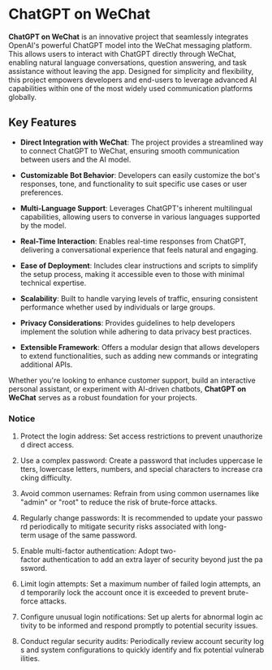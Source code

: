 # ChatGPT on WeChat

**ChatGPT on WeChat** is an innovative project that seamlessly integrates OpenAI's powerful ChatGPT model into the WeChat messaging platform. This allows users to interact with ChatGPT directly through WeChat, enabling natural language conversations, question answering, and task assistance without leaving the app. Designed for simplicity and flexibility, this project empowers developers and end-users to leverage advanced AI capabilities within one of the most widely used communication platforms globally.

## Key Features

- **Direct Integration with WeChat**: The project provides a streamlined way to connect ChatGPT to WeChat, ensuring smooth communication between users and the AI model.
  
- **Customizable Bot Behavior**: Developers can easily customize the bot's responses, tone, and functionality to suit specific use cases or user preferences.

- **Multi-Language Support**: Leverages ChatGPT's inherent multilingual capabilities, allowing users to converse in various languages supported by the model.

- **Real-Time Interaction**: Enables real-time responses from ChatGPT, delivering a conversational experience that feels natural and engaging.

- **Ease of Deployment**: Includes clear instructions and scripts to simplify the setup process, making it accessible even to those with minimal technical expertise.

- **Scalability**: Built to handle varying levels of traffic, ensuring consistent performance whether used by individuals or large groups.

- **Privacy Considerations**: Provides guidelines to help developers implement the solution while adhering to data privacy best practices.

- **Extensible Framework**: Offers a modular design that allows developers to extend functionalities, such as adding new commands or integrating additional APIs.

Whether you're looking to enhance customer support, build an interactive personal assistant, or experiment with AI-driven chatbots, **ChatGPT on WeChat** serves as a robust foundation for your projects.

### Notice

1.  Protect the login address: Set access restrictions to prevent unauthorized direct access.
    
2.  Use a complex password: Create a password that includes uppercase letters, lowercase letters, numbers, and special characters to increase cracking difficulty.
    
3.  Avoid common usernames: Refrain from using common usernames like "admin" or "root" to reduce the risk of brute-force attacks.
    
4.  Regularly change passwords: It is recommended to update your password periodically to mitigate security risks associated with long-term usage of the same password.
    
5.  Enable multi-factor authentication: Adopt two-factor authentication to add an extra layer of security beyond just the password.
    
6.  Limit login attempts: Set a maximum number of failed login attempts, and temporarily lock the account once it is exceeded to prevent brute-force attacks.
    
7.  Configure unusual login notifications: Set up alerts for abnormal login activity to be informed and respond promptly to potential security issues.
    
8.  Conduct regular security audits: Periodically review account security logs and system configurations to quickly identify and fix potential vulnerabilities.
        